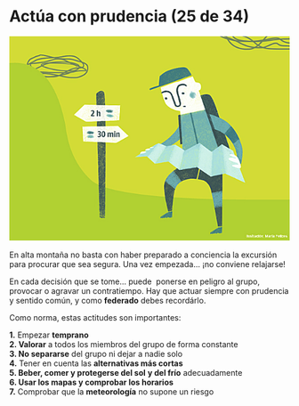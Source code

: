 # Actúa con prudencia (25 de 34)

![Actua con prodencia](img/ACTUA_CON_PRUDENCIA.jpg)

En alta montaña no basta con haber preparado a conciencia la excursión para procurar que sea segura. Una vez empezada... ¡no conviene relajarse!

En cada decisión que se tome... puede  ponerse en peligro al grupo, provocar o agravar un contratiempo. Hay que actuar siempre con prudencia y sentido común, y como **federado** debes recordárlo.  

Como norma, estas actitudes son importantes:  

  
**1.** Empezar **temprano**  
**2\. Valorar** a todos los miembros del grupo de forma constante  
**3\. No separarse** del grupo ni dejar a nadie solo  
**4.** Tener en cuenta las **alternativas más cortas**  
**5\. Beber, comer y protegerse del sol** **y del frío** adecuadamente  
**6\. Usar los mapas y comprobar los horarios**  
**7.** Comprobar que la **meteorología** no supone un riesgo


